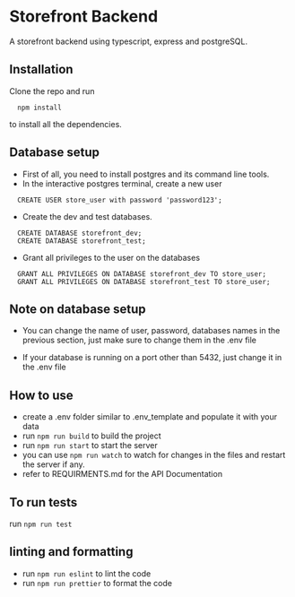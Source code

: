 # Storefront Backend
A storefront backend using typescript, express and postgreSQL.

## Installation
Clone the repo and run 
```
  npm install
```
to install all the dependencies. 

## Database setup
- First of all, you need to install postgres and its command line tools.
- In the interactive postgres terminal, create a new user
```
  CREATE USER store_user with password 'password123';
```

- Create the dev and test databases.
```
  CREATE DATABASE storefront_dev;
  CREATE DATABASE storefront_test;
```
- Grant all privileges to the user on the databases
```
  GRANT ALL PRIVILEGES ON DATABASE storefront_dev TO store_user;
  GRANT ALL PRIVILEGES ON DATABASE storefront_test TO store_user;

```

## Note on database setup
 - You can change the name of user, password, databases names in the previous section, just make sure
 to change them in the .env file

- If your database is running on a port other than 5432, just change it in the .env file


## How to use
- create a .env folder similar to .env_template and populate it with your data
- run ``` npm run build ``` to build the project
- run ``` npm run start ``` to start the server
- you can use ``` npm run watch ``` to watch for changes in the files and restart the server if any.
- refer to REQUIRMENTS.md for the API Documentation



## To run tests
run ``` npm run test ```

## linting and formatting

- run ``` npm run eslint ``` to lint the code
- run ``` npm run prettier ``` to format the code


